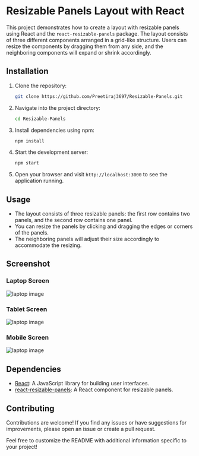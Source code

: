 # Resizable Panels Layout with React

This project demonstrates how to create a layout with resizable panels using React and the `react-resizable-panels` package. The layout consists of three different components arranged in a grid-like structure. Users can resize the components by dragging them from any side, and the neighboring components will expand or shrink accordingly.

## Installation

1. Clone the repository:

    ```bash
    git clone https://github.com/Preetiraj3697/Resizable-Panels.git
    ```

2. Navigate into the project directory:

    ```bash
    cd Resizable-Panels
    ```

3. Install dependencies using npm:

    ```bash
    npm install
    ```

4. Start the development server:

    ```bash
    npm start
    ```

5. Open your browser and visit `http://localhost:3000` to see the application running.

## Usage

- The layout consists of three resizable panels: the first row contains two panels, and the second row contains one panel.
- You can resize the panels by clicking and dragging the edges or corners of the panels.
- The neighboring panels will adjust their size accordingly to accommodate the resizing.

## Screenshot

### Laptop Screen
<img src="./src/images/laptop.png" alt="laptop image">

### Tablet Screen
<img src="./src/images/Tablet.png" alt="laptop image">

### Mobile Screen
<img src="./src/images/mobile.png" alt="laptop image">

## Dependencies

- [React](https://reactjs.org/): A JavaScript library for building user interfaces.
- [react-resizable-panels](https://www.npmjs.com/package/react-resizable-panels): A React component for resizable panels.

## Contributing

Contributions are welcome! If you find any issues or have suggestions for improvements, please open an issue or create a pull request.


Feel free to customize the README with additional information specific to your project!
